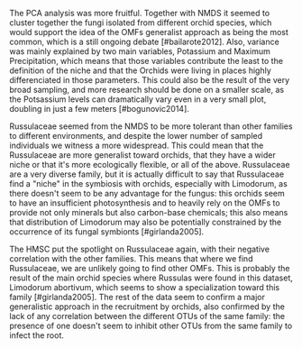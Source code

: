 The PCA analysis was more fruitful. Together with NMDS it seemed to cluster together the fungi isolated from different orchid species, which would support the idea of the OMFs generalist approach as being the most common, which is a still ongoing debate [#bailarote2012]. Also, variance was mainly explained by two main variables, Potassium and Maximum Precipitation, which means that those variables contribute the least to the definition of the niche and that the Orchids were living in places highly differenciated in those parameters. This could also be the result of the very broad sampling, and more research should be done on a smaller scale, as the Potsassium levels can dramatically vary even in a very small plot, doubling in just a few meters [#bogunovic2014].

Russulaceae seemed from the NMDS to be more tolerant than other families to different environments, and despite the lower number of sampled individuals we witness a more widespread. This could mean that the Russulaceae are more generalist toward orchids, that they have a wider niche or that it's more ecologically flexible, or all of the above. Russulaceae are a very diverse family, but it is actually difficult to say that Russulaceae find a "niche" in the symbiosis with orchids, especially with Limodorum, as there doesn't seem to be any advantage for the fungus: this orchids seem to have an insufficient photosynthesis and to heavily rely on the OMFs to provide not only minerals but also carbon-base chemicals; this also means that distribution of Limodorum may also be potentially constrained by the occurrence of its fungal symbionts [#girlanda2005].

The HMSC put the spotlight on Russulaceae again, with their negative correlation with the other families. This means that where we find Russulaceae, we are unlikely going to find other OMFs. This is probably the result of the main orchid species where Russulas were found in this dataset, Limodorum abortivum, which seems to show a specialization toward this family [#girlanda2005]. The rest of the data seem to confirm a major generalistic approach in the recruitment by orchids, also confirmed by the lack of any correlation between the different OTUs of the same family: the presence of one doesn't seem to inhibit other OTUs from the same family to infect the root.

